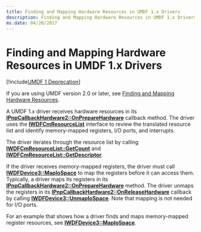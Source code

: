 ```yaml
---
title: Finding and Mapping Hardware Resources in UMDF 1.x Drivers
description: Finding and Mapping Hardware Resources in UMDF 1.x Drivers
ms.date: 04/20/2017
---
```


# Finding and Mapping Hardware Resources in UMDF 1.x Drivers


[!include[UMDF 1 Deprecation](../includes/umdf-1-deprecation.md)]

If you are using UMDF version 2.0 or later, see [Finding and Mapping Hardware Resources](finding-and-mapping-hardware-resources.md).

A UMDF 1.x driver receives hardware resources in its [**IPnpCallbackHardware2::OnPrepareHardware**](/windows-hardware/drivers/ddi/wudfddi/nf-wudfddi-ipnpcallbackhardware2-onpreparehardware) callback method. The driver uses the [**IWDFCmResourceList**](/windows-hardware/drivers/ddi/wudfddi/nn-wudfddi-iwdfcmresourcelist) interface to review the translated resource list and identify memory-mapped registers, I/O ports, and interrupts.

The driver iterates through the resource list by calling [**IWDFCmResourceList::GetCount**](/windows-hardware/drivers/ddi/wudfddi/nf-wudfddi-iwdfcmresourcelist-getcount) and [**IWDFCmResourceList::GetDescriptor**](/windows-hardware/drivers/ddi/wudfddi/nf-wudfddi-iwdfcmresourcelist-getdescriptor).

If the driver receives memory-mapped registers, the driver must call [**IWDFDevice3::MapIoSpace**](/windows-hardware/drivers/ddi/wudfddi/nf-wudfddi-iwdfdevice3-mapiospace) to map the registers before it can access them. Typically, a driver maps its registers in its [**IPnpCallbackHardware2::OnPrepareHardware**](/windows-hardware/drivers/ddi/wudfddi/nf-wudfddi-ipnpcallbackhardware2-onpreparehardware) method. The driver unmaps the registers in its [**IPnpCallbackHardware2::OnReleaseHardware**](/windows-hardware/drivers/ddi/wudfddi/nf-wudfddi-ipnpcallbackhardware2-onreleasehardware) callback by calling [**IWDFDevice3::UnmapIoSpace**](/windows-hardware/drivers/ddi/wudfddi/nf-wudfddi-iwdfdevice3-unmapiospace). Note that mapping is not needed for I/O ports.

For an example that shows how a driver finds and maps memory-mapped register resources, see [**IWDFDevice3::MapIoSpace**](/windows-hardware/drivers/ddi/wudfddi/nf-wudfddi-iwdfdevice3-mapiospace).

 

